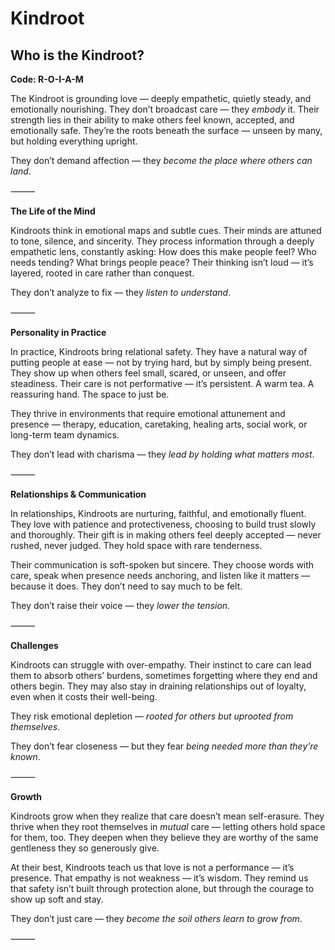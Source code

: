 # Kindroot
## Who is the Kindroot?
**Code: R-O-I-A-M**

The Kindroot is grounding love — deeply empathetic, quietly steady, and emotionally nourishing. They don’t broadcast care — they *embody* it. Their strength lies in their ability to make others feel known, accepted, and emotionally safe. They’re the roots beneath the surface — unseen by many, but holding everything upright.

They don’t demand affection — they *become the place where others can land*.

⸻

**The Life of the Mind**

Kindroots think in emotional maps and subtle cues. Their minds are attuned to tone, silence, and sincerity. They process information through a deeply empathetic lens, constantly asking: How does this make people feel? Who needs tending? What brings people peace? Their thinking isn’t loud — it’s layered, rooted in care rather than conquest.

They don’t analyze to fix — they *listen to understand*.

⸻

**Personality in Practice**

In practice, Kindroots bring relational safety. They have a natural way of putting people at ease — not by trying hard, but by simply being present. They show up when others feel small, scared, or unseen, and offer steadiness. Their care is not performative — it’s persistent. A warm tea. A reassuring hand. The space to just be.

They thrive in environments that require emotional attunement and presence — therapy, education, caretaking, healing arts, social work, or long-term team dynamics.

They don’t lead with charisma — they *lead by holding what matters most*.

⸻

**Relationships & Communication**

In relationships, Kindroots are nurturing, faithful, and emotionally fluent. They love with patience and protectiveness, choosing to build trust slowly and thoroughly. Their gift is in making others feel deeply accepted — never rushed, never judged. They hold space with rare tenderness.

Their communication is soft-spoken but sincere. They choose words with care, speak when presence needs anchoring, and listen like it matters — because it does. They don’t need to say much to be felt.

They don’t raise their voice — they *lower the tension*.

⸻

**Challenges**

Kindroots can struggle with over-empathy. Their instinct to care can lead them to absorb others’ burdens, sometimes forgetting where they end and others begin. They may also stay in draining relationships out of loyalty, even when it costs their well-being.

They risk emotional depletion — *rooted for others but uprooted from themselves*.

They don’t fear closeness — but they fear *being needed more than they’re known*.

⸻

**Growth**

Kindroots grow when they realize that care doesn’t mean self-erasure. They thrive when they root themselves in *mutual* care — letting others hold space for them, too. They deepen when they believe they are worthy of the same gentleness they so generously give.

At their best, Kindroots teach us that love is not a performance — it’s presence. That empathy is not weakness — it’s wisdom. They remind us that safety isn’t built through protection alone, but through the courage to show up soft and stay.

They don’t just care — they *become the soil others learn to grow from*.

⸻
